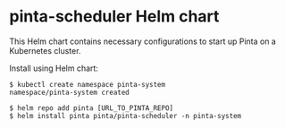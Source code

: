 # pinta-scheduler Helm chart

This Helm chart contains necessary configurations to start up Pinta on a Kubernetes cluster.

Install using Helm chart:

```
$ kubectl create namespace pinta-system
namespace/pinta-system created
```
```
$ helm repo add pinta [URL_TO_PINTA_REPO]
$ helm install pinta pinta/pinta-scheduler -n pinta-system
```
